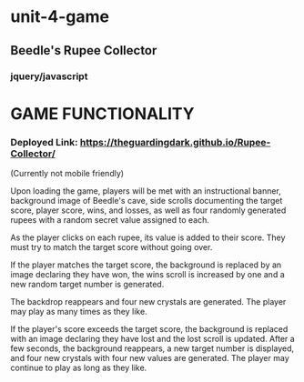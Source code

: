 # unit-4-game
## Beedle's Rupee Collector
### jquery/javascript

GAME FUNCTIONALITY
==================

### Deployed Link: https://theguardingdark.github.io/Rupee-Collector/

(Currently not mobile friendly)

Upon loading the game, players will be met with an instructional banner, background image of Beedle's cave, side scrolls documenting the target score, player score, wins, and losses, as well as four randomly generated rupees with a random secret value assigned to each.

As the player clicks on each rupee, its value is added to their score. They must try to match the target score without going over.

If the player matches the target score, the background is replaced by an image declaring they have won, the wins scroll is increased by one and a new random target number is generated.

The backdrop reappears and four new crystals are generated. The player may play as many times as they like.

If the player's score exceeds the target score, the background is replaced with an image declaring they have lost and the lost scroll is updated. After a few seconds, the background reappears, a new target number is displayed, and four new crystals with four new values are generated. The player may continue to play as long as they like.
